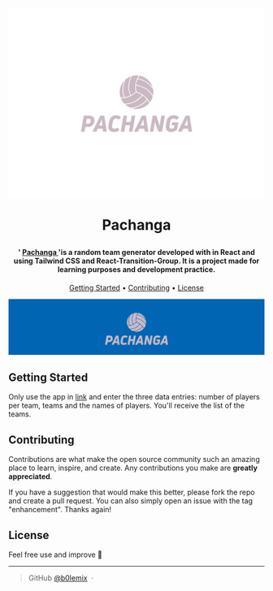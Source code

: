 <h1 align="center">
  <br>
  
![logo](./public/logo.svg)
  <br>
  

  Pachanga
  <br>
</h1>

<h4 align="center">' <a href='https://pachanga-teams.netlify.app'> Pachanga </a> 'is a <strong>random team generator</strong> developed with in React and using Tailwind CSS and React-Transition-Group. 
It is a project made for learning purposes and development practice.  </h4>

<p align="center">
  <a href="#getting-started">Getting Started</a> •
  <a href="#faq">Contributing</a> •
  <a href="#license">License</a>
</p>

![logo](./public/logo.png)

## Getting Started

Only use the app in [link](https://pachanga-teams.netlify.app)   and enter the three data entries: number of players per team, teams and the names of players.
You'll receive the list of the teams.

## Contributing

Contributions are what make the open source community such an amazing place to learn, inspire, and create. Any contributions you make are **greatly appreciated**.

If you have a suggestion that would make this better, please fork the repo and create a pull request. You can also simply open an issue with the tag "enhancement". Thanks again!


## License

Feel free use and improve
🙂

---

> GitHub [@b0lemix](https://github.com/b0lemix) &nbsp;&middot;&nbsp;
